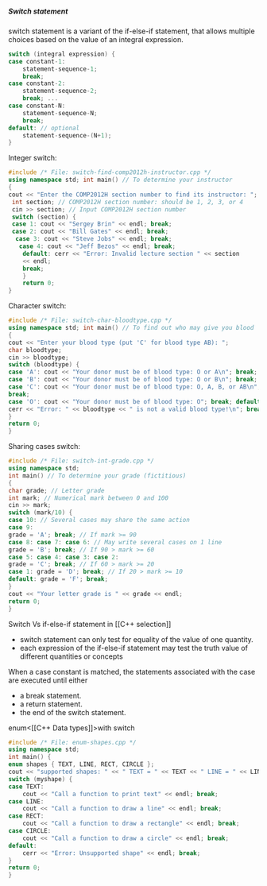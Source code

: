 ##### Switch statement
switch statement is a variant of the if-else-if statement, that allows multiple choices based on the value of an integral expression.
```C++
switch (integral expression) {
case constant-1: 
	statement-sequence-1; 
	break; 
case constant-2:
	statement-sequence-2; 
	break; ...
case constant-N: 
	statement-sequence-N; 
	break; 
default: // optional 
	statement-sequence-(N+1); 
}
```
Integer switch:
```C++
#include /* File: switch-find-comp2012h-instructor.cpp */ 
using namespace std; int main() // To determine your instructor 
{ 
cout << "Enter the COMP2012H section number to find its instructor: "; 
 int section; // COMP2012H section number: should be 1, 2, 3, or 4 
 cin >> section; // Input COMP2012H section number 
 switch (section) { 
 case 1: cout << "Sergey Brin" << endl; break; 
 case 2: cout << "Bill Gates" << endl; break;
  case 3: cout << "Steve Jobs" << endl; break;
   case 4: cout << "Jeff Bezos" << endl; break;
    default: cerr << "Error: Invalid lecture section " << section
    << endl; 
    break; 
    } 
    return 0;
}
```
Character switch:
```C++
#include /* File: switch-char-bloodtype.cpp */
using namespace std; int main() // To find out who may give you blood 
{ 
cout << "Enter your blood type (put 'C' for blood type AB): "; 
char bloodtype; 
cin >> bloodtype; 
switch (bloodtype) { 
case 'A': cout << "Your donor must be of blood type: O or A\n"; break; 
case 'B': cout << "Your donor must be of blood type: O or B\n"; break; 
case 'C': cout << "Your donor must be of blood type: O, A, B, or AB\n"; 
break; 
case 'O': cout << "Your donor must be of blood type: O"; break; default: // To catch errors 
cerr << "Error: " << bloodtype << " is not a valid blood type!\n"; break;
} 
return 0; 
}
```
Sharing cases switch:
```C++
#include /* File: switch-int-grade.cpp */ 
using namespace std; 
int main() // To determine your grade (fictitious) 
{ 
char grade; // Letter grade 
int mark; // Numerical mark between 0 and 100 
cin >> mark; 
switch (mark/10) { 
case 10: // Several cases may share the same action 
case 9: 
grade = 'A'; break; // If mark >= 90 
case 8: case 7: case 6: // May write several cases on 1 line 
grade = 'B'; break; // If 90 > mark >= 60 
case 5: case 4: case 3: case 2: 
grade = 'C'; break; // If 60 > mark >= 20 
case 1: grade = 'D'; break; // If 20 > mark >= 10 
default: grade = 'F'; break; 
} 
cout << "Your letter grade is " << grade << endl; 
return 0; 
}

```

Switch Vs if-else-if statement in [[C++ selection]]
- switch statement can only test for equality of the value of one quantity. 
- each expression of the if-else-if statement may test the truth value of different quantities or concepts

When a case constant is matched, the statements associated with the case are executed until either 
- a break statement. 
- a return statement. 
- the end of the switch statement.

enum<[[C++ Data types]]>with switch
```C++
#include /* File: enum-shapes.cpp */ 
using namespace std;
int main() { 
enum shapes { TEXT, LINE, RECT, CIRCLE }; 
cout << "supported shapes: " << " TEXT = " << TEXT << " LINE = " << LINE << " RECT = " << RECT << " CIRCLE = " << CIRCLE << endl; int myshape; // Why the type of myshape is not shape? cin >> myshape; 
switch (myshape) { 
case TEXT: 
	cout << "Call a function to print text" << endl; break; 
case LINE: 
	cout << "Call a function to draw a line" << endl; break; 
case RECT: 
	cout << "Call a function to draw a rectangle" << endl; break; 
case CIRCLE: 
	cout << "Call a function to draw a circle" << endl; break; 
default: 
	cerr << "Error: Unsupported shape" << endl; break; 
} 
return 0; 
}
```

